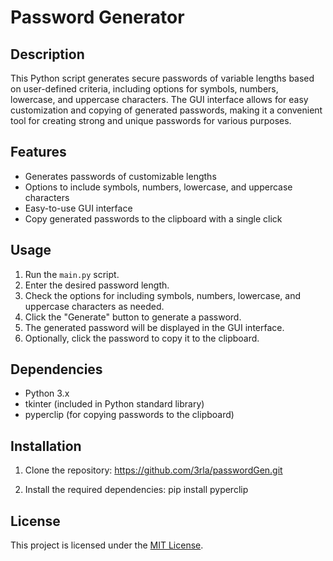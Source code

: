 # Password Generator

## Description

This Python script generates secure passwords of variable lengths based on user-defined criteria, including options for symbols, numbers, lowercase, and uppercase characters. The GUI interface allows for easy customization and copying of generated passwords, making it a convenient tool for creating strong and unique passwords for various purposes.

## Features

- Generates passwords of customizable lengths
- Options to include symbols, numbers, lowercase, and uppercase characters
- Easy-to-use GUI interface
- Copy generated passwords to the clipboard with a single click

## Usage

1. Run the `main.py` script.
2. Enter the desired password length.
3. Check the options for including symbols, numbers, lowercase, and uppercase characters as needed.
4. Click the "Generate" button to generate a password.
5. The generated password will be displayed in the GUI interface.
6. Optionally, click the password to copy it to the clipboard.

## Dependencies

- Python 3.x
- tkinter (included in Python standard library)
- pyperclip (for copying passwords to the clipboard)

## Installation

1. Clone the repository:
https://github.com/3rla/passwordGen.git

2. Install the required dependencies:
pip install pyperclip


## License

This project is licensed under the [MIT License](LICENSE).
